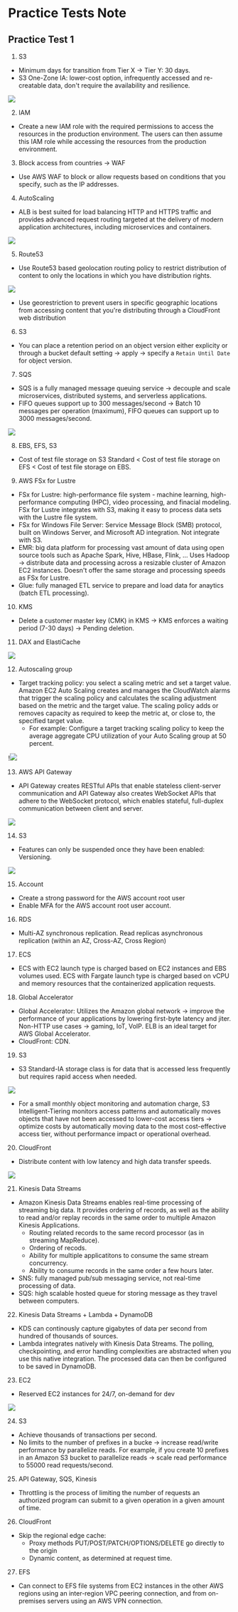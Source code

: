 # Practice Tests Note

## Practice Test 1

1. S3

- Minimum days for transition from Tier X -> Tier Y: 30 days.
- S3 One-Zone IA: lower-cost option, infrequently accessed and re-creatable data, don't require the availability and resilience.

![](https://docs.aws.amazon.com/AmazonS3/latest/dev/images/lifecycle-transitions-v2.png)

2. IAM

- Create a new IAM role with the required permissions to access the resources in the production environment. The users can then assume this IAM role while accessing the resources from the production environment.

3. Block access from countries -> WAF

- Use AWS WAF to block or allow requests based on conditions that you specify, such as the IP addresses.

4. AutoScaling

- ALB is best suited for load balancing HTTP and HTTPS traffic and provides advanced request routing targeted at the delivery of modern application architectures, including microservices and containers.

![](https://assets-pt.media.datacumulus.com/aws-saa-pt/assets/pt1-q2-i1.jpg)

5. Route53

- Use Route53 based geolocation routing policy to restrict distribution of content to only the locations in which you have distribution rights.

![](https://assets-pt.media.datacumulus.com/aws-saa-pt/assets/pt1-q38-i1.jpg)

- Use georestriction to prevent users in specific geographic locations from accessing content that you're distributing through a CloudFront web distribution

6. S3

- You can place a retention period on an object version either explicity or through a bucket default setting -> apply -> specify a `Retain Until Date` for object version.

7. SQS

- SQS is a fully managed message queuing service -> decouple and scale microservices, distributed systems, and serverless applications.
- FIFO queues support up to 300 messages/second -> Batch 10 messages per operation (maximum), FIFO queues can support up to 3000 messages/second.

![](https://assets-pt.media.datacumulus.com/aws-saa-pt/assets/pt1-q34-i1.jpg)

8. EBS, EFS, S3

- Cost of test file storage on S3 Standard < Cost of test file storage on EFS < Cost of test file storage on EBS.

9. AWS FSx for Lustre

- FSx for Lustre: high-performance file system - machine learning, high-performance computing (HPC), video processing, and finacial modeling. FSx for Lustre integrates with S3, making it easy to process data sets with the Lustre file system.
- FSx for Windows File Server: Service Message Block (SMB) protocol, built on Windows Server, and Microsoft AD integration. Not integrate with S3.
- EMR: big data platform for processing vast amount of data using open source tools such as Apache Spark, Hive, HBase, Flink, ... Uses Hadoop -> distribute data and processing across a resizable cluster of Amazon EC2 instances. Doesn't offer the same storage and processing speeds as FSx for Lustre.
- Glue: fully managed ETL service to prepare and load data for anaytics (batch ETL processing).

10. KMS

- Delete a customer master key (CMK) in KMS -> KMS enforces a waiting period (7-30 days) -> Pending deletion.

11. DAX and ElastiCache

![](https://docs.aws.amazon.com/amazondynamodb/latest/developerguide/images/dax_high_level.png)

12. Autoscaling group

- Target tracking policy: you select a scaling metric and set a target value. Amazon EC2 Auto Scaling creates and manages the CloudWatch alarms that trigger the scaling policy and calculates the scaling adjustment based on the metric and the target value. The scaling policy adds or removes capacity as required to keep the metric at, or close to, the specified target value.
  - For example: Configure a target tracking scaling policy to keep the average aggregate CPU utilization of your Auto Scaling group at 50 percent.

!![](https://assets-pt.media.datacumulus.com/aws-saa-pt/assets/pt1-q30-i1.jpg)

13. AWS API Gateway

- API Gateway creates RESTful APIs that enable stateless client-server communication and API Gateway also creates WebSocket APIs that adhere to the WebSocket protocol, which enables stateful, full-duplex communication between client and server.

![](https://d1.awsstatic.com/serverless/New-API-GW-Diagram.c9fc9835d2a9aa00ef90d0ddc4c6402a2536de0d.png)

14. S3

- Features can only be suspended once they have been enabled: Versioning.

![](https://assets-pt.media.datacumulus.com/aws-saa-pt/assets/pt1-q39-i1.jpg)

15. Account

- Create a strong password for the AWS account root user
- Enable MFA for the AWS account root user account.

16. RDS

- Multi-AZ synchronous replication. Read replicas asynchronous replication (within an AZ, Cross-AZ, Cross Region)

17. ECS

- ECS with EC2 launch type is charged based on EC2 instances and EBS volumes used. ECS with Fargate launch type is charged based on vCPU and memory resources that the containerized application requests.

18. Global Accelerator

- Global Accelerator: Utilizes the Amazon global network -> improve the performance of your applications by lowering first-byte latency and jiter. Non-HTTP use cases -> gaming, IoT, VoIP. ELB is an ideal target for AWS Global Accelerator.
- CloudFront: CDN.

19. S3

- S3 Standard-IA storage class is for data that is accessed less frequently but requires rapid access when needed.

![](https://assets-pt.media.datacumulus.com/aws-saa-pt/assets/pt1-q15-i1.jpg)

- For a small monthly object monitoring and automation charge, S3 Intelligent-Tiering monitors access patterns and automatically moves objects that have not been accessed to lower-cost access tiers -> optimize costs by automatically moving data to the most cost-effective access tier, without performance impact or operational overhead.

20. CloudFront

- Distribute content with low latency and high data transfer speeds.

![](https://assets-pt.media.datacumulus.com/aws-saa-pt/assets/pt1-q62-i2.jpg)

21. Kinesis Data Streams

- Amazon Kinesis Data Streams enables real-time processing of streaming big data. It provides ordering of records, as well as the ability to read and/or replay records in the same order to multiple Amazon Kinesis Applications.
  - Routing related records to the same record processor (as in streaming MapReduce).
  - Ordering of recods.
  - Ability for multiple applicatitons to consume the same stream concurrency.
  - Ability to consume records in the same order a few hours later.
- SNS: fully managed pub/sub messaging service, not real-time processing of data.
- SQS: high scalable hosted queue for storing message as they travel between computers.

22. Kinesis Data Streams + Lambda + DynamoDB

- KDS can continously capture gigabytes of data per second from hundred of thousands of sources.
- Lambda integrates natively with Kinesis Data Streams. The polling, checkpointing, and error handling complexities are abstracted when you use this native integration. The processed data can then be configured to be saved in DynamoDB.

23. EC2

- Reserved EC2 instances for 24/7, on-demand for dev

![](https://assets-pt.media.datacumulus.com/aws-saa-pt/assets/pt1-q47-i2.jpg)

24. S3

- Achieve thousands of transactions per second.
- No limits to the number of prefixes in a bucke -> increase read/write performance by parallelize reads. For example, if you create 10 prefixes in an Amazon S3 bucket to parallelize reads -> scale read performance to 55000 read requests/second.

25. API Gateway, SQS, Kinesis

- Throttling is the process of limiting the number of requests an authorized program can submit to a given operation in a given amount of time.

26. CloudFront

- Skip the regional edge cache:
  - Proxy methods PUT/POST/PATCH/OPTIONS/DELETE go directly to the origin
  - Dynamic content, as determined at request time.

27. EFS

- Can connect to EFS file systems from EC2 instances in the other AWS regions using an inter-region VPC peering connection, and from on-premises servers using an AWS VPN connection.
